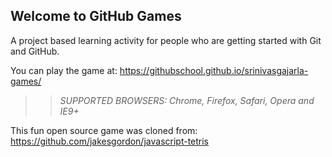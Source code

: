 ## Welcome to GitHub Games

A project based learning activity for people who are getting started with Git and GitHub.

You can play the game at: https://githubschool.github.io/srinivasgajarla-games/

>> _*SUPPORTED BROWSERS*: Chrome, Firefox, Safari, Opera and IE9+_

This fun open source game was cloned from: https://github.com/jakesgordon/javascript-tetris
